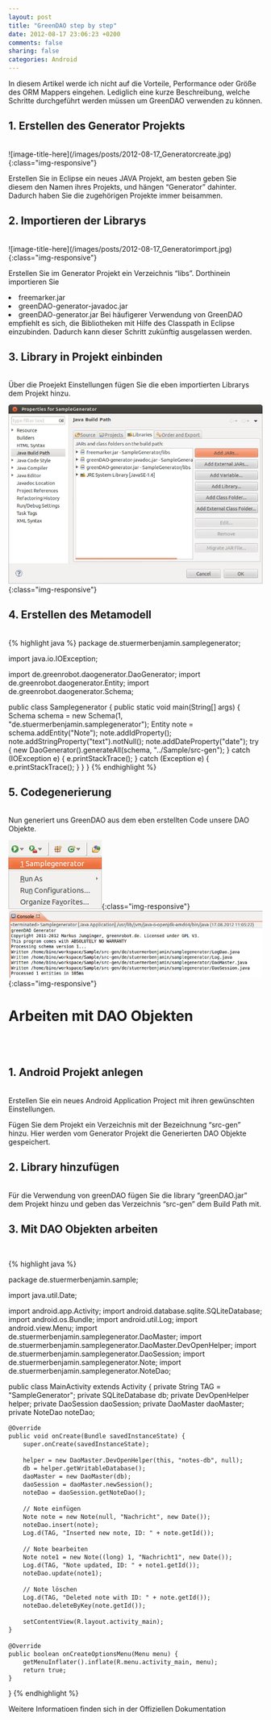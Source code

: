 ```yaml
---
layout: post
title: "GreenDAO step by step"
date: 2012-08-17 23:06:23 +0200
comments: false
sharing: false
categories: Android
---
```

In diesem Artikel werde ich nicht auf die Vorteile, Performance oder Größe des ORM Mappers eingehen. Lediglich eine kurze Beschreibung, welche Schritte durchgeführt werden müssen um GreenDAO verwenden zu können.


<h2>1. Erstellen des Generator Projekts</h2>
<br />
![image-title-here](/images/posts/2012-08-17_Generatorcreate.jpg){:class="img-responsive"}

Erstellen Sie in Eclipse ein neues JAVA Projekt, am besten geben Sie diesem den Namen ihres Projekts, und hängen “Generator” dahinter.
Dadurch haben Sie die zugehörigen Projekte immer beisammen.

 <!-- more -->


<h2>2. Importieren der Librarys</h2>
<br />
![image-title-here](/images/posts/2012-08-17_Generatorimport.jpg){:class="img-responsive"}

Erstellen Sie im Generator Projekt ein Verzeichnis “libs”. Dorthinein importieren Sie

<li>freemarker.jar
<li>greenDAO-generator-javadoc.jar
<li>greenDAO-generator.jar
Bei häufigerer Verwendung von GreenDAO empfiehlt es sich, die Bibliotheken mit Hilfe des Classpath in Eclipse einzubinden. Dadurch kann dieser Schritt zukünftig ausgelassen werden.
 

<h2>3. Library in Projekt einbinden</h2>
<br />
Über die Proejekt Einstellungen fügen Sie die eben importierten Librarys dem Projekt hinzu.

![image-title-here](/images/posts/2012-08-17_Generatorjar.jpg){:class="img-responsive"}
<br />

<h2>4. Erstellen des Metamodell</h2>
<br />
{% highlight java %}
package de.stuermerbenjamin.samplegenerator;
 
import java.io.IOException;
 
import de.greenrobot.daogenerator.DaoGenerator;
import de.greenrobot.daogenerator.Entity;
import de.greenrobot.daogenerator.Schema;
 
public class Samplegenerator {
    public static void main(String[] args) {
        Schema schema = new Schema(1, "de.stuermerbenjamin.samplegenerator");
        Entity note = schema.addEntity("Note");
        note.addIdProperty();
        note.addStringProperty("text").notNull();
        note.addDateProperty("date");
        try {
            new DaoGenerator().generateAll(schema, "../Sample/src-gen");
        } catch (IOException e) {
            e.printStackTrace();
        } catch (Exception e) {
            e.printStackTrace();
        }
    }
}
{% endhighlight %}
<br />

<h2>5. Codegenerierung</h2>
<br />
Nun generiert uns GreenDAO aus dem eben erstellten Code unsere DAO Objekte.

![image-title-here](/images/posts/2012-08-17_GeneratorRun.jpg){:class="img-responsive"}
<br />
![image-title-here](/images/posts/2012-08-17_GeneratorConsole1.jpg){:class="img-responsive"}
<br />


<h1>Arbeiten mit DAO Objekten</h1>
<br /><br />


<h2>1. Android Projekt anlegen</h2>
<br />
Erstellen Sie ein neues Android Application Project mit ihren gewünschten Einstellungen.

Fügen Sie dem Projekt ein Verzeichnis mit der Bezeichnung “src-gen” hinzu. Hier werden vom Generator Projekt die Generierten DAO Objekte gespeichert.

 

<h2>2. Library hinzufügen</h2>
<br />
Für die Verwendung von greenDAO fügen Sie die library “greenDAO.jar” dem Projekt hinzu und geben das Verzeichnis “src-gen” dem Build Path mit.

 

<h2>3. Mit DAO Objekten arbeiten</h2>
<br />
 

{% highlight java %}

package de.stuermerbenjamin.sample;
 
import java.util.Date;
 
import android.app.Activity;
import android.database.sqlite.SQLiteDatabase;
import android.os.Bundle;
import android.util.Log;
import android.view.Menu;
import de.stuermerbenjamin.samplegenerator.DaoMaster;
import de.stuermerbenjamin.samplegenerator.DaoMaster.DevOpenHelper;
import de.stuermerbenjamin.samplegenerator.DaoSession;
import de.stuermerbenjamin.samplegenerator.Note;
import de.stuermerbenjamin.samplegenerator.NoteDao;
 
public class MainActivity extends Activity {
    private String TAG = "SampleGenerator";
    private SQLiteDatabase db;
    private DevOpenHelper helper;
    private DaoSession daoSession;
    private DaoMaster daoMaster;
    private NoteDao noteDao;
 
    @Override
    public void onCreate(Bundle savedInstanceState) {
        super.onCreate(savedInstanceState);
 
        helper = new DaoMaster.DevOpenHelper(this, "notes-db", null);
        db = helper.getWritableDatabase();
        daoMaster = new DaoMaster(db);
        daoSession = daoMaster.newSession();
        noteDao = daoSession.getNoteDao();
 
        // Note einfügen
        Note note = new Note(null, "Nachricht", new Date());
        noteDao.insert(note);
        Log.d(TAG, "Inserted new note, ID: " + note.getId());
 
        // Note bearbeiten
        Note note1 = new Note((long) 1, "Nachricht1", new Date());
        Log.d(TAG, "Note updated, ID: " + note1.getId());
        noteDao.update(note1);
 
        // Note löschen
        Log.d(TAG, "Deleted note with ID: " + note.getId());
        noteDao.deleteByKey(note.getId());
 
        setContentView(R.layout.activity_main);
    }
 
    @Override
    public boolean onCreateOptionsMenu(Menu menu) {
        getMenuInflater().inflate(R.menu.activity_main, menu);
        return true;
    }
}
{% endhighlight %}



Weitere Informatioen finden sich in der Offiziellen Dokumentation